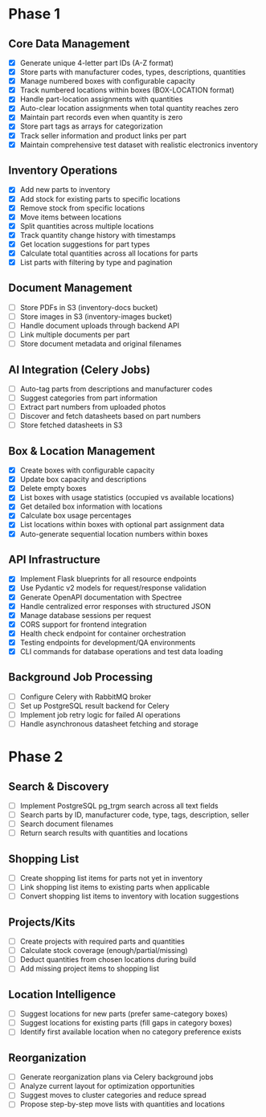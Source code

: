 # Phase 1

## Core Data Management
- [x] Generate unique 4-letter part IDs (A-Z format)
- [x] Store parts with manufacturer codes, types, descriptions, quantities
- [x] Manage numbered boxes with configurable capacity
- [x] Track numbered locations within boxes (BOX-LOCATION format)  
- [x] Handle part-location assignments with quantities
- [x] Auto-clear location assignments when total quantity reaches zero
- [x] Maintain part records even when quantity is zero
- [x] Store part tags as arrays for categorization
- [x] Track seller information and product links per part
- [x] Maintain comprehensive test dataset with realistic electronics inventory

## Inventory Operations
- [x] Add new parts to inventory
- [x] Add stock for existing parts to specific locations
- [x] Remove stock from specific locations
- [x] Move items between locations
- [x] Split quantities across multiple locations
- [x] Track quantity change history with timestamps
- [x] Get location suggestions for part types
- [x] Calculate total quantities across all locations for parts
- [x] List parts with filtering by type and pagination

## Document Management
- [ ] Store PDFs in S3 (inventory-docs bucket)
- [ ] Store images in S3 (inventory-images bucket)
- [ ] Handle document uploads through backend API
- [ ] Link multiple documents per part
- [ ] Store document metadata and original filenames

## AI Integration (Celery Jobs)
- [ ] Auto-tag parts from descriptions and manufacturer codes
- [ ] Suggest categories from part information
- [ ] Extract part numbers from uploaded photos
- [ ] Discover and fetch datasheets based on part numbers
- [ ] Store fetched datasheets in S3

## Box & Location Management
- [x] Create boxes with configurable capacity
- [x] Update box capacity and descriptions
- [x] Delete empty boxes
- [x] List boxes with usage statistics (occupied vs available locations)
- [x] Get detailed box information with locations
- [x] Calculate box usage percentages
- [x] List locations within boxes with optional part assignment data
- [x] Auto-generate sequential location numbers within boxes

## API Infrastructure
- [x] Implement Flask blueprints for all resource endpoints
- [x] Use Pydantic v2 models for request/response validation
- [x] Generate OpenAPI documentation with Spectree
- [x] Handle centralized error responses with structured JSON
- [x] Manage database sessions per request
- [x] CORS support for frontend integration
- [x] Health check endpoint for container orchestration
- [x] Testing endpoints for development/QA environments
- [x] CLI commands for database operations and test data loading

## Background Job Processing
- [ ] Configure Celery with RabbitMQ broker
- [ ] Set up PostgreSQL result backend for Celery
- [ ] Implement job retry logic for failed AI operations
- [ ] Handle asynchronous datasheet fetching and storage

# Phase 2

## Search & Discovery
- [ ] Implement PostgreSQL pg_trgm search across all text fields
- [ ] Search parts by ID, manufacturer code, type, tags, description, seller
- [ ] Search document filenames
- [ ] Return search results with quantities and locations

## Shopping List
- [ ] Create shopping list items for parts not yet in inventory
- [ ] Link shopping list items to existing parts when applicable
- [ ] Convert shopping list items to inventory with location suggestions

## Projects/Kits
- [ ] Create projects with required parts and quantities
- [ ] Calculate stock coverage (enough/partial/missing)
- [ ] Deduct quantities from chosen locations during build
- [ ] Add missing project items to shopping list

## Location Intelligence
- [ ] Suggest locations for new parts (prefer same-category boxes)
- [ ] Suggest locations for existing parts (fill gaps in category boxes)
- [ ] Identify first available location when no category preference exists

## Reorganization
- [ ] Generate reorganization plans via Celery background jobs
- [ ] Analyze current layout for optimization opportunities
- [ ] Suggest moves to cluster categories and reduce spread
- [ ] Propose step-by-step move lists with quantities and locations

